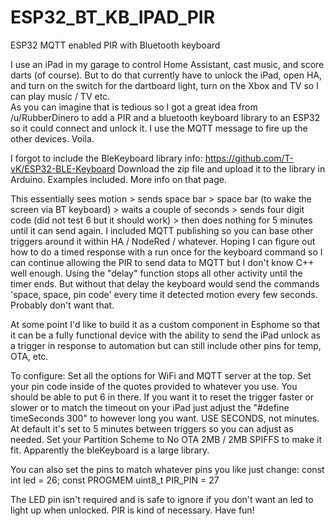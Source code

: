 # ESP32_BT_KB_IPAD_PIR
ESP32 MQTT enabled PIR with Bluetooth keyboard

I use an iPad in my garage to control Home Assistant, cast music, and score darts (of course). But to do that currently have to 
unlock the iPad, open HA, and turn on the switch for the dartboard light, turn on the Xbox and TV so I can play music / TV etc.  
As you can imagine that is tedious so I got a great idea from /u/RubberDinero to add a PIR and a bluetooth keyboard library
to an ESP32 so it could connect and unlock it. I use the MQTT message to fire up the other devices.  Voila.

I forgot to include the BleKeyboard library info: https://github.com/T-vK/ESP32-BLE-Keyboard
Download the zip file and upload it to the library in Arduino. Examples included. More info on that page.

This essentially sees motion > sends space bar > space bar (to wake the screen via BT keyboard) > waits a couple of seconds > sends four
digit code (did not test 6 but it should work) > then does nothing for 5 minutes until it can send again.  I included MQTT publishing so
you can base other triggers around it within HA / NodeRed / whatever.  Hoping I can figure out how to do a timed response with a run once
for the keyboard command so I can continue allowing the PIR to send data to MQTT but I don't know C++ well enough. Using the "delay"
function stops all other activity until the timer ends. But without that delay the keyboard would send the commands 'space, space, pin
code' every time it detected motion every few seconds. Probably don't want that.

At some point I'd like to build it as a custom component in Esphome so that it can be a fully functional device with the ability to send
the iPad unlock as a trigger in response to automation but can still include other pins for temp, OTA, etc. 

To configure: Set all the options for WiFi and MQTT server at the top.  Set your pin code inside of the quotes provided to whatever
you use. You should be able to put 6 in there.  If you want it to reset the trigger faster or slower or to match the timeout on your iPad
just adjust the "#define timeSeconds 300" to however long you want.  USE SECONDS, not minutes. At default it's set to 5 minutes between
triggers so you can adjust as needed. Set your Partition Scheme to No OTA 2MB / 2MB SPIFFS to make it fit. Apparently the bleKeyboard is a large library.

You can also set the pins to match whatever pins you like just change:
const int led = 26;
const PROGMEM uint8_t PIR_PIN = 27

The LED pin isn't required and is safe to ignore if you don't want an led to light up when unlocked. PIR is kind of necessary. 
Have fun!
